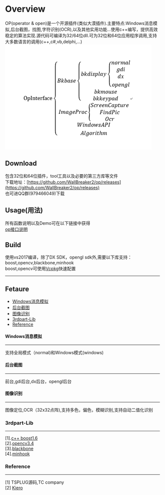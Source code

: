 Overview
===========
OP(operator & open)是一个开源插件(类似大漠插件).主要特点:Windows消息模拟,后台截图，找图,字符识别(OCR),以及其他实用功能...使用c++编写，提供高效稳定的算法实现.源代码可编译为32/64位dll.可为32位和64位应用程序调用,支持大多数语言的调用(c++,c#,vb,delphi,...)  
![struct](doc/struct.png "")  

## Download
包含32位和64位插件，tool工具以及必要的第三方库等文件  
下载地址：[https://github.com/WallBreaker2/op/releases](https://github.com/WallBreaker2/op/releases)  
也可进QQ群(979466049)下载

## Usage(用法)  
所有函数说明以及Demo可在以下链接中获得  
[op接口说明](https://github.com/WallBreaker2/op/blob/master/doc)  

## Build  
使用vs2017编译，除了DX SDK，opengl sdk外,需要以下库支持：boost,opencv,blackbone,minhook  
boost,opencv可使用[Vcpkg](https://github.com/Microsoft/vcpkg.git)快速配置
***
## Fetaure
* [Windows消息模拟](#Windows消息模拟)
* [后台截图](#后台截图)
* [图像识别](#图像识别)
* [3rdpart-Lib](#3rdpart-Lib)
* [Reference](#Reference)




#### Windows消息模拟
---
支持全局模式（normal)和Windows模式(windows)

#### 后台截图
---
前台,gdi后台,dx后台，opengl后台
#### 图像识别
---
图像定位,OCR（32x32点阵),支持多色，偏色，模糊识别,支持自动二值化识别

### 3rdpart-Lib  
---
[1].[c++ boost1.6](https://www.boost.org/)  
[2].[opencv3.4](https://opencv.org/)  
[3].[blackbone](https://github.com/DarthTon/Blackbone.git)  
[4].[minhook](https://github.com/TsudaKageyu/minhook.git)  

### Reference
---
[1] TSPLUG源码,TC company  
[2] [Kiero](https://github.com/Rebzzel/kiero.git)  
